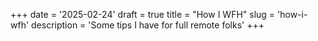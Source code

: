 +++
date = '2025-02-24'
draft = true
title = "How I WFH"
slug = 'how-i-wfh'
description = 'Some tips I have for full remote folks'
+++
